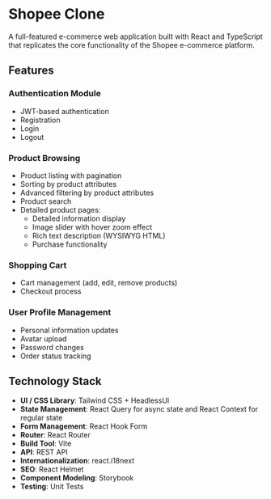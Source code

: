 # Shopee Clone  
  
A full-featured e-commerce web application built with React and TypeScript that replicates the core functionality of the Shopee e-commerce platform.  
  
## Features  
  
### Authentication Module  
- JWT-based authentication  
- Registration  
- Login  
- Logout  
  
### Product Browsing  
- Product listing with pagination  
- Sorting by product attributes  
- Advanced filtering by product attributes  
- Product search  
- Detailed product pages:  
  - Detailed information display  
  - Image slider with hover zoom effect  
  - Rich text description (WYSIWYG HTML)  
  - Purchase functionality  
  
### Shopping Cart  
- Cart management (add, edit, remove products)  
- Checkout process  
  
### User Profile Management  
- Personal information updates  
- Avatar upload  
- Password changes  
- Order status tracking  
  
## Technology Stack  
  
- **UI / CSS Library**: Tailwind CSS + HeadlessUI  
- **State Management**: React Query for async state and React Context for regular state  
- **Form Management**: React Hook Form  
- **Router**: React Router  
- **Build Tool**: Vite  
- **API**: REST API  
- **Internationalization**: react.i18next  
- **SEO**: React Helmet  
- **Component Modeling**: Storybook  
- **Testing**: Unit Tests  
  
